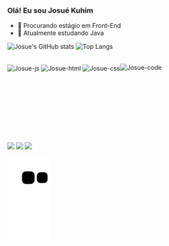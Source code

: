 ### Olá! Eu sou Josué Kuhim


- 🔭 Procurando estágio em Front-End
- 🌱 Atualmente estudando Java

![Josue's GitHub stats](https://github-readme-stats.vercel.app/api?username=josuerkuhim&show_icons=true&theme=tokyonight&rank_icon=github)
![Top Langs](https://github-readme-stats.vercel.app/api/top-langs/?username=josuerkuhim&size_weight=0.5&count_weight=0.5)


<div style="display: inline-block"><br>
    <img  align="center" alt="Josue-js" height="30" width="40" src="https://cdn.jsdelivr.net/gh/devicons/devicon/icons/javascript/javascript-original.svg"/>
    <img align="center" alt="Josue-html" height="30" width="40" src="https://cdn.jsdelivr.net/gh/devicons/devicon/icons/html5/html5-original.svg"/>
    <img align="center" alt="Josue-css" height="30" width="40" src="https://cdn.jsdelivr.net/gh/devicons/devicon/icons/css3/css3-original.svg"/> 
    <img align="right" alt="Josue-code" height="150" width="150" src="https://media.giphy.com/media/KEYMsj2LcXzfcTP5ii/giphy.gif"/>
</div>

##

<div> 
    <a href="https://www.instagram.com/_josue.k_/" target="_blank"><img src="https://img.shields.io/badge/-Instagram-%23E4405F?style=for-the-badge&logo=instagram&logoColor=white" target="_blank"></a>
    <a href = "mailto:josuekuhim.dev@gmail.com"><img src="https://img.shields.io/badge/-Gmail-%23333?style=for-the-badge&logo=gmail&logoColor=white" target="_blank"></a>
    <a href="https://www.linkedin.com/in/josu%C3%A9-kuhim-862666250/" target="_blank"><img src="https://img.shields.io/badge/-LinkedIn-%230077B5?style=for-the-badge&logo=linkedin&logoColor=white" target="_blank"></a> 
</div>

![snake gif](https://github.com/josuerkuhim/josuerkuhim/blob/output/github-contribution-grid-snake.svg)
